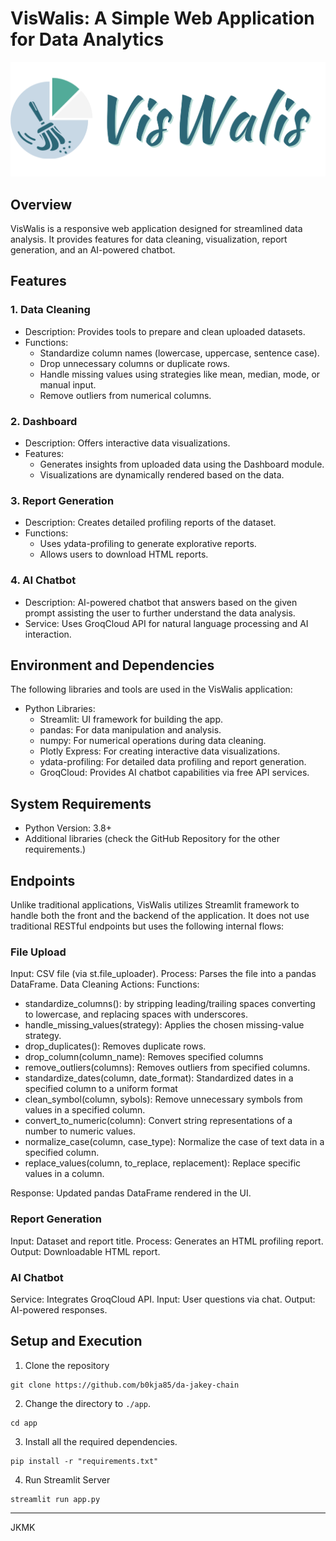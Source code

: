 # VisWalis: A Simple Web Application for Data Analytics


![VisWalis-Logo](VisWalis.png "VisWalis")

## Overview

VisWalis is a responsive web application designed for streamlined data analysis. It provides features for data cleaning, visualization, report generation, and an AI-powered chatbot.

## Features

### 1. Data Cleaning

- Description: Provides tools to prepare and clean uploaded datasets.
- Functions:
  - Standardize column names (lowercase, uppercase, sentence case).
  - Drop unnecessary columns or duplicate rows.
  - Handle missing values using strategies like mean, median, mode, or manual input.
  - Remove outliers from numerical columns.

### 2. Dashboard

- Description: Offers interactive data visualizations.
- Features:
  - Generates insights from uploaded data using the Dashboard module.
  - Visualizations are dynamically rendered based on the data.

### 3. Report Generation

- Description: Creates detailed profiling reports of the dataset.
- Functions:
  - Uses ydata-profiling to generate explorative reports.
  - Allows users to download HTML reports.

### 4. AI Chatbot

- Description: AI-powered chatbot that answers based on the given prompt assisting the user to further understand the data analysis.
- Service: Uses GroqCloud API for natural language processing and AI interaction.

## Environment and Dependencies

The following libraries and tools are used in the VisWalis application:

- Python Libraries:
  - Streamlit: UI framework for building the app.
  - pandas: For data manipulation and analysis.
  - numpy: For numerical operations during data cleaning.
  - Plotly Express: For creating interactive data visualizations.
  - ydata-profiling: For detailed data profiling and report generation.
  - GroqCloud: Provides AI chatbot capabilities via free API services.

## System Requirements

- Python Version: 3.8+
- Additional libraries (check the GitHub Repository for the other requirements.)

## Endpoints

Unlike traditional applications, VisWalis utilizes Streamlit framework to handle both the front and the backend of the application. It does not use traditional RESTful endpoints but uses the following internal flows:

### File Upload

Input: CSV file (via st.file_uploader).
Process: Parses the file into a pandas DataFrame.
Data Cleaning Actions:
Functions:
- standardize_columns(): by stripping leading/trailing spaces converting to lowercase, and replacing spaces with underscores.
- handle_missing_values(strategy): Applies the chosen missing-value strategy.
- drop_duplicates(): Removes duplicate rows.
- drop_column(column_name): Removes specified columns
- remove_outliers(columns): Removes outliers from specified columns.
- standardize_dates(column, date_format): Standardized dates in a specified column to a uniform format
- clean_symbol(column, sybols): Remove unnecessary symbols from values in a specified column.
- convert_to_numeric(column): Convert string representations of a number to numeric values.
- normalize_case(column, case_type): Normalize the case of text data in a specified column.
- replace_values(column, to_replace, replacement): Replace specific values in a column.

Response: Updated pandas DataFrame rendered in the UI.

### Report Generation

Input: Dataset and report title.
Process: Generates an HTML profiling report.
Output: Downloadable HTML report.

### AI Chatbot

Service: Integrates GroqCloud API.
Input: User questions via chat.
Output: AI-powered responses.

## Setup and Execution
1. Clone the repository

```
git clone https://github.com/b0kja85/da-jakey-chain
```

2. Change the directory to `./app`.

```
cd app
```

3. Install all the required dependencies.

```
pip install -r "requirements.txt"
```

4. Run Streamlit Server

```
streamlit run app.py
```

--- 
JKMK